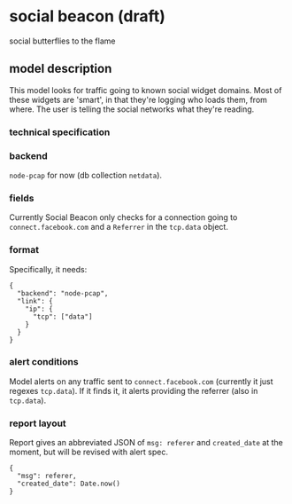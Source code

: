 social beacon (draft)
========

social butterflies to the flame

## model description

This model looks for traffic going to known social widget domains. Most of these
widgets are 'smart', in that they're logging who loads them, from where. The
user is telling the social networks what they're reading.

### technical specification

### backend ###

`node-pcap` for now (db collection `netdata`).

### fields ###

Currently Social Beacon only checks for a connection going to
`connect.facebook.com` and a `Referrer` in the `tcp.data` object.

### format ###

Specifically, it needs:

    {
	  "backend": "node-pcap",
      "link": {
        "ip": {
		  "tcp": ["data"]
		}
      }
    }

### alert conditions

Model alerts on any traffic sent to `connect.facebook.com` (currently it just
regexes `tcp.data`). If it finds it, it alerts providing the referrer (also in
`tcp.data`).

### report layout ###

Report gives an abbreviated JSON of `msg: referer` and `created_date` at the
moment, but will be revised with alert spec.

    {
	  "msg": referer,
	  "created_date": Date.now()
	}
